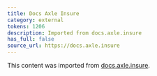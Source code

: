 ```yaml
---
title: Docs Axle Insure
category: external
tokens: 1206
description: Imported from docs.axle.insure
has_full: false
source_url: https://docs.axle.insure
---
```


This content was imported from [docs.axle.insure](https://docs.axle.insure).
